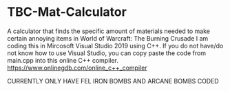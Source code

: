 # TBC-Mat-Calculator
A calculator that finds the specific amount of materials needed to make certain annoying items in World of Warcraft: The Burning Crusade
I am coding this in Mircosoft Visual Studio 2019 using C++.
If you do not have/do not know how to use Visual Studio, you can copy paste the code from main.cpp into this online C++ compiler.
https://www.onlinegdb.com/online_c++_compiler

CURRENTLY ONLY HAVE FEL IRON BOMBS AND ARCANE BOMBS CODED
